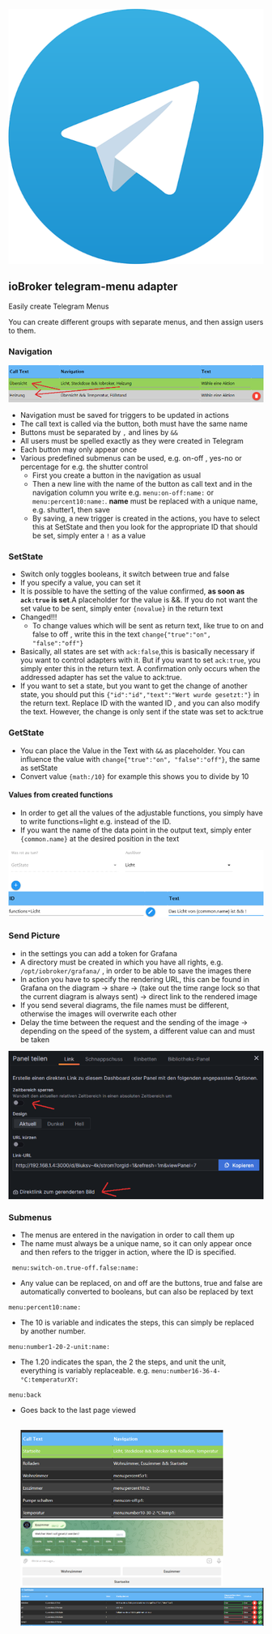 ![Logo](../../admin/telegram-menu.png)

## ioBroker telegram-menu adapter

Easily create Telegram Menus

You can create different groups with separate menus, and then assign users to them.

### Navigation

![Navigation](../pic/nav.png)

-   Navigation must be saved for triggers to be updated in actions
-   The call text is called via the button, both must have the same name
-   Buttons must be separated by `,` and lines by `&&`
-   All users must be spelled exactly as they were created in Telegram
-   Each button may only appear once
-   Various predefined submenus can be used, e.g. on-off , yes-no or percentage for e.g. the shutter control
    -   First you create a button in the navigation as usual
    -   Then a new line with the name of the button as call text and in the navigation column you write e.g. `menu:on-off:name:` or `menu:percent10:name:`. **name** must be replaced with a unique name, e.g. shutter1, then save
    -   By saving, a new trigger is created in the actions, you have to select this at SetState and then you look for the appropriate ID that should be set, simply enter a `!` as a value

### SetState

-   Switch only toggles booleans, it switch between true and false
-   If you specify a value, you can set it
-   It is possible to have the setting of the value confirmed, **as soon as `ack:true` is set**.A placeholder for the value is &&. If you do not want the set value to be sent, simply enter `{novalue}` in the return text
-   Changed!!!
    -   To change values which will be ​​sent as return text, like true to on and false to off , write this in the text `change{"true":"on", "false":"off"}`
-   Basically, all states are set with `ack:false`,this is basically necessary if you want to control adapters with it. But if you want to set `ack:true`, you simply enter this in the return text. A confirmation only occurs when the addressed adapter has set the value to ack:true.
-   If you want to set a state, but you want to get the change of another state, you should put this `{"id":"id","text":"Wert wurde gesetzt:"}` in the return text. Replace ID with the wanted ID , and you can also modify the text.
    However, the change is only sent if the state was set to ack:true

### GetState

-   You can place the Value in the Text with `&&` as placeholder. You can influence the value with `change{"true":"on", "false":"off"}`, the same as setState
-   Convert value `{math:/10}` for example this shows you to divide by 10

#### Values ​​from created functions

-   In order to get all the values ​​of the adjustable functions, you simply have to write functions=light e.g. instead of the ID.
-   If you want the name of the data point in the output text, simply enter `{common.name}` at the desired position in the text

![functions](../pic/functions.png)

### Send Picture

-   in the settings you can add a token for Grafana
-   A directory must be created in which you have all rights, e.g. `/opt/iobroker/grafana/` , in order to be able to save the images there
-   In action you have to specify the rendering URL, this can be found in Grafana on the diagram -> share -> (take out the time range lock so that the current diagram is always sent) -> direct link to the rendered image
-   If you send several diagrams, the file names must be different, otherwise the images will overwrite each other
-   Delay the time between the request and the sending of the image -> depending on the speed of the system, a different value can and must be taken

![Grafana](../pic/grafana.png)

### Submenus

-   The menus are entered in the navigation in order to call them up
-   The name must always be a unique name, so it can only appear once and then refers to the trigger in action, where the ID is specified.

```
 menu:switch-on.true-off.false:name:
```

-   Any value can be replaced, on and off are the buttons, true and false are automatically converted to booleans, but can also be replaced by text

```
menu:percent10:name:
```

-   The 10 is variable and indicates the steps, this can simply be replaced by another number.

```
menu:number1-20-2-unit:name:
```

-   The 1.20 indicates the span, the 2 the steps, and unit the unit, everything is variably replaceable. e.g. `menu:number16-36-4-°C:temperaturXY:`

```
menu:back
```

-   Goes back to the last page viewed

    <br>
    <img src="../pic/submenu_nav.png" width="400"/> <img src="../pic/menu_percent10_r2.png" width="400"/>
    <img src="../pic/submenu_setstate.png" width="600"/>
